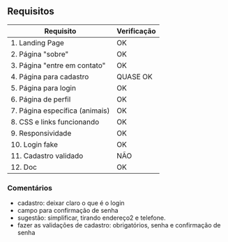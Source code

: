 ## Requisitos

| Requisito   | Verificação |
| ----------- | ----------- |
| 1. Landing Page      |  OK  |
| 2. Página "sobre" 	|	OK    |
| 3. Página "entre em contato" | OK |
| 4. Página para cadastro | QUASE OK |
| 5. Página para login | OK |
| 6. Página de perfil | OK |
| 7. Página específica (animais) | OK |
| 8. CSS e links funcionando | OK |
| 9. Responsividade | OK  |
| 10. Login fake | OK  |
| 11. Cadastro validado | NÃO |
| 12. Doc | OK |

### Comentários 

- cadastro: deixar claro o que é o login
- campo para confirmação de senha
- sugestão: simplificar, tirando endereço2 e telefone.
- fazer as validações de cadastro: obrigatórios, senha e confirmação de senha